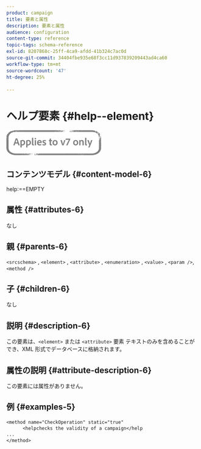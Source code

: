 ```yaml
---
product: campaign
title: 要素と属性
description: 要素と属性
audience: configuration
content-type: reference
topic-tags: schema-reference
exl-id: 8207868c-25ff-4ca9-afdd-41b324c7ac0d
source-git-commit: 34404fbe935e68f3cc11d937839209443ad4ca60
workflow-type: tm+mt
source-wordcount: '47'
ht-degree: 25%

---
```


# ヘルプ要素 {#help--element}

![](../../../assets/v7-only.svg)

## コンテンツモデル {#content-model-6}

help:==EMPTY

## 属性 {#attributes-6}

なし

## 親 {#parents-6}

`<srcschema>`  ,   `<element>`   ,    `<attribute>`    ,     `<enumeration>`     ,      `<value>`      ,      `<param />`,       `<method />`

## 子 {#children-6}

なし

## 説明 {#description-6}

この要素は、`<element>` または `<attribute>`   要素 テキストのみを含めることができ、XML 形式でデータベースに格納されます。

## 属性の説明 {#attribute-description-6}

この要素には属性がありません。

## 例 {#examples-5}

```
<method name="CheckOperation" static="true"
      <helpchecks the validity of a campaign</help
...
</method> 
```
